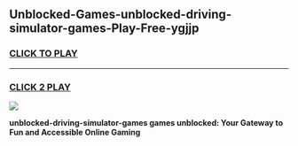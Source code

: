 
## Unblocked-Games-unblocked-driving-simulator-games-Play-Free-ygjjp
<h3>
<a href="https://premium76.site?title=unblocked-driving-simulator-games&ref=18A">CLICK TO PLAY</a></h3>
<hr>

<h3>
<a href="https://premium76.site?title=unblocked-driving-simulator-games&ref=18A">CLICK 2 PLAY</a>
  
</h3>

<a href="https://premium76.site?title=unblocked-driving-simulator-games&ref=18A"><img src="https://clearcache.store/games.png"></a>


**unblocked-driving-simulator-games games unblocked: Your Gateway to Fun and Accessible Online Gaming**
